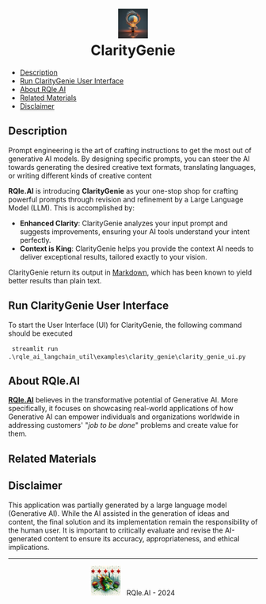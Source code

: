 <div align="center">
  <h1>
    <br/>
    <img src="../../../img/claritygenie_logo.jpg" alt="claritygenie_logo" width="60"/>
    <br/>
    ClarityGenie
  </h1>
</div>

- [Description](#description)
- [Run ClarityGenie User Interface](#claritygenieui)
- [About RQle.AI](#about-rqle-ai)
- [Related Materials](#related-material)
- [Disclaimer](#disclaimer)

## Description <a name="description"></a>
Prompt engineering is the art of crafting instructions to get the most out of generative AI models. By designing 
specific prompts, you can steer the AI towards generating the desired creative text formats, translating languages, 
or writing different kinds of creative content

**RQle.AI** is introducing **ClarityGenie** as your one-stop shop for crafting powerful prompts through revision and 
refinement by a Large Language Model (LLM). This is accomplished by:
* **Enhanced Clarity**: ClarityGenie analyzes your input prompt and suggests improvements, ensuring your AI tools 
  understand your intent perfectly.
* **Context is King**: ClarityGenie helps you provide the context AI needs to deliver exceptional results, 
  tailored exactly to your vision.

ClarityGenie return its output in [Markdown](https://www.markdownguide.org/getting-started/), which has been known to 
yield better results than plain text.

## Run ClarityGenie User Interface <a name="claritygenieui"></a>
To start the User Interface (UI) for ClarityGenie, the following command should be executed
```
 streamlit run .\rqle_ai_langchain_util\examples\clarity_genie\clarity_genie_ui.py
```

## About RQle.AI <a name="about-rqle-ai"></a>
[**RQle.AI**](https://www.linkedin.com/company/102641077) believes in the transformative potential of Generative AI. More specifically, it focuses on showcasing 
real-world applications of how Generative AI can empower individuals and organizations worldwide in addressing customers' 
"*job to be done*" problems and create value for them.

## Related Materials <a name="related-material"></a>

## Disclaimer <a name="disclaimer"></a>
This application was partially generated by a large language model (Generative AI). While the AI assisted in the 
generation of ideas and content, the final solution and its implementation remain the responsibility of the human user. 
It is important to critically evaluate and revise the AI-generated content to ensure its accuracy, appropriateness, 
and ethical implications.

<div style="text-align: center;">
  <hr/>
  <img src="../../../img/rqle_ai_logo_alt.jpeg" alt="RQle.AI" width="60"/>
  &nbsp; RQle.AI - 2024
</div>